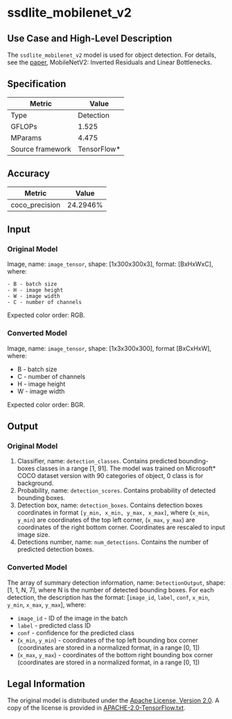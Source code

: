 # ssdlite_mobilenet_v2

## Use Case and High-Level Description

The `ssdlite_mobilenet_v2` model is used for object detection. For details, see the [paper](https://arxiv.org/abs/1801.04381), MobileNetV2: Inverted Residuals and Linear Bottlenecks.

## Specification

| Metric            | Value         |
|-------------------|---------------|
| Type              | Detection     |
| GFLOPs            | 1.525         |
| MParams           | 4.475         |
| Source framework  | TensorFlow\*  |

## Accuracy

| Metric | Value |
| ------ | ----- |
| coco_precision | 24.2946%|

## Input

### Original Model

Image, name: `image_tensor`, shape: [1x300x300x3], format: [BxHxWxC],
   where:

    - B - batch size
    - H - image height
    - W - image width
    - C - number of channels

   Expected color order: RGB.

### Converted Model

Image, name: `image_tensor`, shape: [1x3x300x300], format [BxCxHxW],
where:

   - B - batch size
   - C - number of channels
   - H - image height
   - W - image width

Expected color order: BGR.

## Output

### Original Model

1. Classifier, name: `detection_classes`. Contains predicted bounding-boxes classes in a range [1, 91]. The model was trained on Microsoft\* COCO dataset version with 90 categories of object, 0 class is for background.
2. Probability, name: `detection_scores`. Contains probability of detected bounding boxes.
3. Detection box, name: `detection_boxes`. Contains detection boxes coordinates in format `[y_min, x_min, y_max, x_max]`, where (`x_min`, `y_min`)  are coordinates of the top left corner, (`x_max`, `y_max`) are coordinates of the right bottom corner. Coordinates are rescaled to input image size.
4. Detections number, name: `num_detections`. Contains the number of predicted detection boxes.

### Converted Model

The array of summary detection information, name: `DetectionOutput`, shape: [1, 1, N, 7], where N is the number of detected
bounding boxes. For each detection, the description has the format:
[`image_id`, `label`, `conf`, `x_min`, `y_min`, `x_max`, `y_max`],
    where:

   - `image_id` - ID of the image in the batch
   - `label` - predicted class ID
   - `conf` - confidence for the predicted class
   - (`x_min`, `y_min`) - coordinates of the top left bounding box corner (coordinates are stored in a normalized format, in a range [0, 1])
   - (`x_max`, `y_max`) - coordinates of the bottom right bounding box corner  (coordinates are stored in a normalized format, in a range [0, 1])

## Legal Information

The original model is distributed under the
[Apache License, Version 2.0](https://raw.githubusercontent.com/tensorflow/models/master/LICENSE).
A copy of the license is provided in [APACHE-2.0-TensorFlow.txt](../licenses/APACHE-2.0-TensorFlow.txt).
